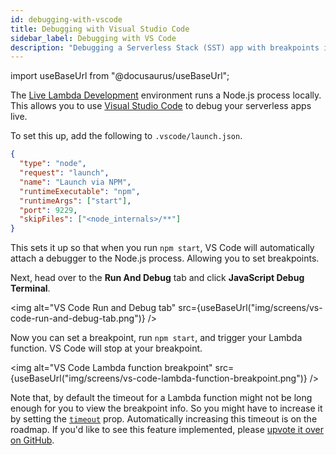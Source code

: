 ```yaml
---
id: debugging-with-vscode
title: Debugging with Visual Studio Code
sidebar_label: Debugging with VS Code
description: "Debugging a Serverless Stack (SST) app with breakpoints in Visual Studio Code"
---
```


import useBaseUrl from "@docusaurus/useBaseUrl";

The [Live Lambda Development](live-lambda-development.md) environment runs a Node.js process locally. This allows you to use [Visual Studio Code](https://code.visualstudio.com) to debug your serverless apps live.

To set this up, add the following to `.vscode/launch.json`.

```json title="launch.json"
{
  "type": "node",
  "request": "launch",
  "name": "Launch via NPM",
  "runtimeExecutable": "npm",
  "runtimeArgs": ["start"],
  "port": 9229,
  "skipFiles": ["<node_internals>/**"]
}
```

This sets it up so that when you run `npm start`, VS Code will automatically attach a debugger to the Node.js process. Allowing you to set breakpoints.

Next, head over to the **Run And Debug** tab and click **JavaScript Debug Terminal**.

<img alt="VS Code Run and Debug tab" src={useBaseUrl("img/screens/vs-code-run-and-debug-tab.png")} />

Now you can set a breakpoint, run `npm start`, and trigger your Lambda function. VS Code will stop at your breakpoint.

<img alt="VS Code Lambda function breakpoint" src={useBaseUrl("img/screens/vs-code-lambda-function-breakpoint.png")} />

Note that, by default the timeout for a Lambda function might not be long enough for you to view the breakpoint info. So you might have to increase it by setting the [`timeout`](constructs/Function.md#timeout) prop. Automatically increasing this timeout is on the roadmap. If you'd like to see this feature implemented, please [upvote it over on GitHub](https://github.com/serverless-stack/serverless-stack/discussions/176).
